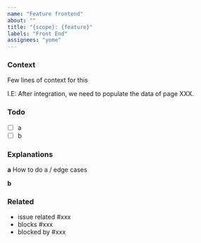 ```yaml
---
name: "Feature frontend"
about: ""
title: "{scope}: {feature}"
labels: "Front End"
assignees: "yome"
---
```


### Context

Few lines of context for this

I.E: After integration, we need to populate the data of page XXX.

### Todo

- [ ] a
- [ ] b
<!-- ... -->

### Explanations

**a**
How to do a / edge cases

**b**

<!-- ... -->

### Related

- issue related #xxx
- blocks #xxx
- blocked by #xxx
